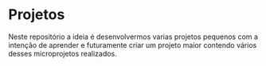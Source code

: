 # Projetos
Neste repositório a ideia é desenvolvermos varias projetos pequenos com a intenção de aprender e futuramente criar um projeto maior contendo vários
desses microprojetos realizados.
